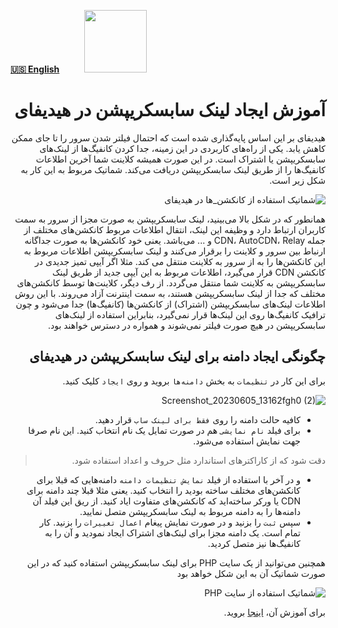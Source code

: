 [**🇺🇸 English**](/manager/wiki/How-to-create-subscription-link-on-Hiddify)&nbsp;&nbsp;&nbsp;&nbsp;&nbsp;&nbsp;&nbsp;&nbsp;&nbsp;&nbsp;<a href="/manager/wiki/%D9%87%D9%85%D9%87-%D8%A2%D9%85%D9%88%D8%B2%D8%B4%E2%80%8C%D9%87%D8%A7-%D9%88-%D9%88%DB%8C%D8%AF%D8%A6%D9%88%D9%87%D8%A7"><img width="100" src="https://github.com/hiddify/hiddify-config/assets/125398461/3704cd84-eee6-4c45-abe7-3c02936bbebb" /></a>

<div dir="rtl" markdown="1">


# آموزش ایجاد لینک سابسکریپشن در هیدیفای
هیدیفای بر این اساس پایه‌گذاری شده است که احتمال فیلتر شدن سرور را تا جای ممکن کاهش یابد. یکی از راه‌های کاربردی در این زمینه، جدا کردن کانفیگ‌ها از لینک‌های سابسکریپشن یا اشتراک است. در این صورت همیشه کلاینت شما آخرین اطلاعات کانفیگ‌ها را از طریق لینک سابسکریپشن دریافت می‌کند. شماتیک مربوط به این کار به شکل زیر است.

![شماتیک استفاده از کانکشن_ها در هیدیفای](https://github.com/hiddify/hiddify-config/assets/125398461/0549ee7b-a2c1-4a42-a7d4-437587928c40)

همانطور که در شکل بالا می‌بینید، لینک سابسکریپشن به صورت مجزا از سرور به سمت کاربران ارتباط دارد و وظیفه این لینک، انتقال اطلاعات مربوط کانکشن‌های مختلف از جمله CDN، AutoCDN، Relay و ... می‌باشد. یعنی خود کانکشن‌ها به صورت جداگانه ارنباط بین سرور و کلاینت را برقرار می‌کنند و لینک سابسکریپشن اطلاعات مربوط به این کانکشن‌ها را به از سرور به کلاینت منتقل می کند. مثلا اگر آیپی تمیز جدیدی در کانکشن CDN قرار می‌گیرد، اطلاعات مربوط به این آیپی جدید از طریق لینک سابسکریپشن به کلاینت شما منتقل می‌گردد. از رف دیگر، کلاینت‌ها توسط کانکشن‌های مختلف که جدا از لینک سابسکریپشن هستند، به سمت اینترنت آزاد می‌روند. با این روش اطلاعات لینک‌های سابسکریپشن (اشتراک) از کانکشن‌ها (کانفیگ‌ها) جدا می‌شود و چون ترافیک کانفیگ‌ها روی این لینک‌ها قرار نمی‌گیرد، بنابراین استفاده از لینک‌های سابسکریپشن در هیچ صورت فیلتر نمی‌شوند و همواره در دسترس خواهند بود.

## چگونگی ایجاد دامنه برای لینک سابسکریپشن در هیدیفای
برای این کار در `تنظیمات` به بخش `دامنه‌ها` بروید و روی `ایجاد` کلیک کنید.


![Screenshot_20230605_13162fgh0 (2)](https://github.com/hiddify/hiddify-config/assets/125398461/4b29da66-2775-43ec-9e6f-fa4d6fd23162)

- کافیه حالت دامنه را روی `فقط برای لینک ساب` قرار دهید.
- برای فیلد `نام نمایشی` هم در صورت تمایل یک نام انتخاب کنید. این نام صرفا جهت نمایش استفاده می‌شود. 
> دقت شود که از کاراکترهای استاندارد مثل حروف و اعداد استفاده شود.
- و در آخر با استفاده از فیلد `نمایش تنظیمات دامنه` دامنه‌هایی که قبلا برای کانکشن‌های مختلف ساخته بودید را انتخاب کنید. یعنی مثلا قبلا چند دامنه برای CDN یا ورکر ساخته‌اید که کانکشن‌های متفاوت ایاد کنید. از ریق این فیلد آن دامنه‌ها را به دامنه مربوط به لینک سابسکریپشن متصل نمایید.
- سپس `ثبت` را بزنید و در صورت نمایش پیغام `اعمال تغییرات` را بزنید.
کار تمام است. یک دامنه مجزا برای لینک‌های اشتراک ایجاد نمودید و آن را به کانفیگ‌ها نیز متصل کردید.


همچنین می‌توانید از یک سایت PHP برای لینک سابسکریپشن استفاده کنید که در این صورت شماتیک آن به این شکل خواهد بود


![شماتیک استفاده از سایت PHP](https://github.com/hiddify/hiddify-config/assets/125398461/d8a1bc7b-dd3a-413d-913a-5d22d7120c3a)




برای آموزش آن، [اینجا](https://github.com/hiddify/hiddify-config/discussions/689) بروید.